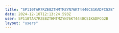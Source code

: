 ```yaml
---
title: "SP110TAR7RZE8ZTHMTMZYN76KT4440CS1KADFCG2B"
date: 2024-12-10T12:13:24.593Z
user: SP110TAR7RZE8ZTHMTMZYN76KT4440CS1KADFCG2B
layout: "users"
---
```

    
